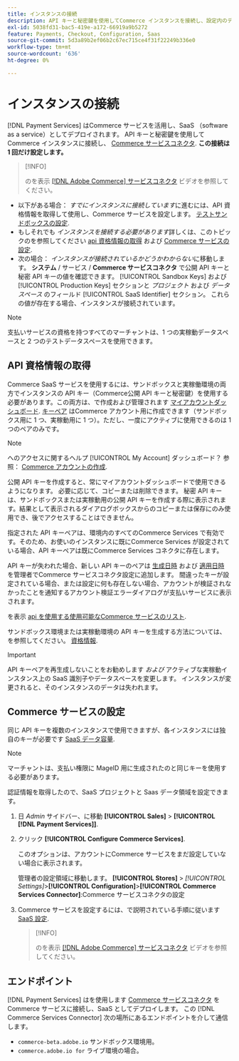 ```yaml
---
title: インスタンスの接続
description: API キーと秘密鍵を使用してCommerce インスタンスを接続し、設定内のデータスペースを指定します。
exl-id: 5038fd31-bac5-419e-a172-66919a9b5272
feature: Payments, Checkout, Configuration, Saas
source-git-commit: 5d3a89b2ef06b2c67ec715ce4f31f22249b336e0
workflow-type: tm+mt
source-wordcount: '636'
ht-degree: 0%

---
```


# インスタンスの接続

[!DNL Payment Services] はCommerce サービスを活用し、SaaS （software as a service）としてデプロイされます。 API キーと秘密鍵を使用してCommerce インスタンスに接続し、 [Commerce サービスコネクタ](https://experienceleague.adobe.com/docs/commerce-merchant-services/user-guides/saas.html). **この接続は 1 回だけ設定します。**

>[!INFO]
>
> のを表示 [[!DNL Adobe Commerce] サービスコネクタ](https://experienceleague.adobe.com/docs/commerce-learn/tutorials/admin/adobe-commerce-services/configure-adobe-commerce-services-connector.html?lang=en) ビデオを参照してください。

* 以下がある場合： *すでにインスタンスに接続しています*&#x200B;に進むには、API 資格情報を取得して使用し、Commerce サービスを設定します。 [テストサンドボックスの設定](https://experienceleague.adobe.com/docs/commerce-merchant-services/payment-services/get-started/sandbox.html).
* もしそれでも *インスタンスを接続する必要があります*&#x200B;詳しくは、このトピックのを参照してください [api 資格情報の取得](#obtain-api-credentials) および [Commerce サービスの設定](#configure-commerce-services).
* 次の場合： *インスタンスが接続されているかどうかわからない*&#x200B;に移動します。 **システム** / サービス / **Commerce サービスコネクタ** で公開 API キーと秘密 API キーの値を確認できます。 [!UICONTROL Sandbox Keys] および [!UICONTROL Production Keys] セクションと *プロジェクト* および *データスペース* のフィールド [!UICONTROL SaaS Identifier] セクション。 これらの値が存在する場合、インスタンスが接続されています。

>[!NOTE]
>
>支払いサービスの資格を持つすべてのマーチャントは、1 つの実稼動データスペースと 2 つのテストデータスペースを使用できます。

## API 資格情報の取得

Commerce SaaS サービスを使用するには、サンドボックスと実稼働環境の両方でインスタンスの API キー（Commerce公開 API キーと秘密鍵）を使用する必要があります。この両方は、で作成および管理されます [マイアカウントダッシュボード](https://account.magento.com/customer/account/login). [キーペア](https://docs.magento.com/user-guide/configuration/services/saas.html) はCommerce アカウント用に作成できます（サンドボックス用に 1 つ、実稼動用に 1 つ）。ただし、一度にアクティブに使用できるのは 1 つのペアのみです。

>[!NOTE]
>
>へのアクセスに関するヘルプ [!UICONTROL My Account] ダッシュボード？ 参照： [Commerce アカウントの作成](https://docs.magento.com/user-guide/magento/magento-account-create.html).

公開 API キーを作成すると、常にマイアカウントダッシュボードで使用できるようになります。 必要に応じて、コピーまたは削除できます。 秘密 API キーは、サンドボックスまたは実稼動用の公開 API キーを作成する際に表示されます。結果として表示されるダイアログボックスからのコピーまたは保存にのみ使用でき、後でアクセスすることはできません。

指定された API キーペアは、環境内のすべてのCommerce Services で有効です。そのため、お使いのインスタンスに既にCommerce Services が設定されている場合、API キーペアは既にCommerce Services コネクタに存在します。

API キーが失われた場合、新しい API キーのペアは [生成日時](https://experienceleague.adobe.com/docs/commerce-merchant-services/payment-services/get-started/connect.html#generate-an-api-key-and-private-key) および [適用日時](https://experienceleague.adobe.com/docs/commerce-merchant-services/payment-services/get-started/connect.html#configure-saas-project) を管理者でCommerce サービスコネクタ設定に追加します。 間違ったキーが設定されている場合、または設定に何も存在しない場合、アカウントが検証されなかったことを通知するアカウント検証エラーダイアログが支払いサービスに表示されます。

を表示 [api を使用する使用可能なCommerce サービスのリスト](https://docs.magento.com/user-guide/system/saas.html#available-services).

サンドボックス環境または実稼動環境の API キーを生成する方法については、を参照してください。 [資格情報](https://experienceleague.adobe.com/docs/commerce-merchant-services/user-guides/saas.html#apikey).

>[!IMPORTANT]
>
>API キーペアを再生成しないことをお勧めします *および* アクティブな実稼動インスタンス上の SaaS 識別子やデータスペースを変更します。 インスタンスが変更されると、そのインスタンスのデータは失われます。

## Commerce サービスの設定

同じ API キーを複数のインスタンスで使用できますが、各インスタンスには独自のキーが必要です [SaaS データ容量](https://experienceleague.adobe.com/docs/commerce-merchant-services/user-guides/saas.html#saasenv).

>[!NOTE]
>
>マーチャントは、支払い権限に MageID 用に生成されたのと同じキーを使用する必要があります。

認証情報を取得したので、SaaS プロジェクトと Saas データ領域を設定できます。

1. 日 _Admin_ サイドバー、に移動 **[!UICONTROL Sales]** > **[!UICONTROL [!DNL Payment Services]]**.
1. クリック **[!UICONTROL Configure Commerce Services]**.

   このオプションは、アカウントにCommerce サービスをまだ設定していない場合に表示されます。

   管理者の設定領域に移動します。 **[!UICONTROL Stores]** > _[!UICONTROL Settings]_>**[!UICONTROL Configuration]**>**[!UICONTROL Commerce Services Connector]**:Commerce サービスコネクタの設定

1. Commerce サービスを設定するには、で説明されている手順に従います [SaaS 設定](https://experienceleague.adobe.com/docs/commerce-merchant-services/user-guides/integration-services/saas.html#saasenv).

   >[!INFO]
   >
   > のを表示 [[!DNL Adobe Commerce] サービスコネクタ](https://experienceleague.adobe.com/docs/commerce-learn/tutorials/admin/adobe-commerce-services/configure-adobe-commerce-services-connector.html?lang=en#configuration-faqs) ビデオを参照してください。

## エンドポイント

[!DNL Payment Services] はを使用します [Commerce サービスコネクタ](https://experienceleague.adobe.com/docs/commerce-merchant-services/user-guides/saas.html) をCommerce サービスに接続し、SaaS としてデプロイします。 この [!DNL Commerce Services Connector] 次の場所にあるエンドポイントを介して通信します。

* `commerce-beta.adobe.io` サンドボックス環境用。
* `commerce.adobe.io for` ライブ環境の場合。

